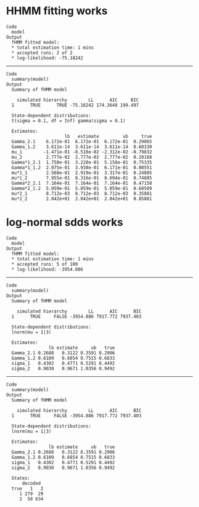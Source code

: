 # HHMM fitting works

    Code
      model
    Output
      fHMM fitted model:
      * total estimation time: 1 mins 
      * accepted runs: 2 of 2 
      * log-likelihood: -75.18242 

---

    Code
      summary(model)
    Output
      Summary of fHMM model
      
        simulated hierarchy        LL      AIC     BIC
      1      TRUE      TRUE -75.18242 174.3648 199.497
      
      State-dependent distributions:
      t(sigma = 0.1, df = Inf) gamma(sigma = 0.1) 
      
      Estimates:
                          lb   estimate         ub     true
      Gamma_2.1    6.172e-01  6.172e-01  6.172e-01  0.29065
      Gamma_1.2    3.611e-14  3.611e-14  3.611e-14  0.68330
      mu_1        -1.471e-01 -8.510e-02 -2.312e-02 -0.79832
      mu_2         2.777e-02  2.777e-02  2.777e-02  0.20168
      Gamma*1_2.1  1.758e-01  3.228e-01  5.158e-01  0.75335
      Gamma*1_1.2  2.075e-01  3.938e-01  6.171e-01  0.08551
      mu*1_1       2.568e-01  2.919e-01  3.317e-01  0.24885
      mu*1_2       7.955e-01  8.316e-01  8.694e-01  0.74885
      Gamma*2_2.1  7.164e-01  7.164e-01  7.164e-01  0.47158
      Gamma*2_1.2  5.059e-01  5.059e-01  5.059e-01  0.68509
      mu*2_1       8.712e-03  8.712e-03  8.712e-03  0.35881
      mu*2_2       2.042e+01  2.042e+01  2.042e+01  0.85881

# log-normal sdds works

    Code
      model
    Output
      fHMM fitted model:
      * total estimation time: 1 mins 
      * accepted runs: 5 of 100 
      * log-likelihood: -3954.886 

---

    Code
      summary(model)
    Output
      Summary of fHMM model
      
        simulated hierarchy        LL      AIC      BIC
      1      TRUE     FALSE -3954.886 7917.772 7937.403
      
      State-dependent distributions:
      lnorm(mu = 1|3) 
      
      Estimates:
                    lb estimate     ub   true
      Gamma_2.1 0.2688   0.3122 0.3591 0.2906
      Gamma_1.2 0.6109   0.6854 0.7515 0.6833
      sigma_1   0.4302   0.4771 0.5291 0.4492
      sigma_2   0.9030   0.9671 1.0356 0.9492

---

    Code
      summary(model)
    Output
      Summary of fHMM model
      
        simulated hierarchy        LL      AIC      BIC
      1      TRUE     FALSE -3954.886 7917.772 7937.403
      
      State-dependent distributions:
      lnorm(mu = 1|3) 
      
      Estimates:
                    lb estimate     ub   true
      Gamma_2.1 0.2688   0.3122 0.3591 0.2906
      Gamma_1.2 0.6109   0.6854 0.7515 0.6833
      sigma_1   0.4302   0.4771 0.5291 0.4492
      sigma_2   0.9030   0.9671 1.0356 0.9492
      
      States:
          decoded
      true   1   2
         1 279  29
         2  58 634

